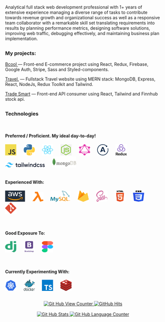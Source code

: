   <div align='left'>
  <p width='250px'>
    Analytical full stack web development professional with 1+ years of extensive experience managing a diverse range of tasks to
contribute towards revenue growth and organizational success as well as a responsive team collaborator with a remarkable
skill set translating requirements into results by planning performance metrics, designing software solutions, improving web
traffic, debugging effectively, and maintaining business plan implementation.
    <br>
  <!--  I can provide access to private repositories upon request. -->
    
  </p>
  </div>
  

##




<div align='left'>
  <p width='250px'>
    <h3>My projects:</h3>    
  <p><a href='https://bcool-clothing.netlify.app/' target="_blank">Bcool </a> — Front-end E-commerce project using React, Redux, Firebase, Google Auth, Stripe, Sass and Styled-components.</p>
  <p><a href='https://trueadventure-b188756df7c0.herokuapp.com' target="_blank">Travel.</a> — Fullstack Travel website using MERN stack: MongoDB, Express, React, NodeJs, Redux Toolkit and Tailwind.</p>
  <p><a href='https://trade-stock-smart.netlify.app/' target="_blank">Trade Smart</a> — Front-end API consumer using React, Tailwind and Finnhub stock api.</p>
  
 
  <!-- <p><a href='https://john-vasile.netlify.app' target="_blank" rel="noreferrer noopener">My Portfolio</a> — This application features all my completed projects, it was using Sass, JavaScript and Html, and is fully responsive.</p> -->
<!-- react.svg  <p><a href='http://trade-smart.netlify.app' target="_blank">Trade-smart</a> — An application to monitor the stock market prices and news related to the market</p -->

</div>

##

<div align='left'>
  <h3>Technologies</h3>
  <br>
  <h4>Preferred / Proficient. My ideal day-to-day!</h4>
  <code><img alt="JavaScript" width="36px" height="36px" src="https://github.com/John-v77/John-v77/blob/main/icons/javascript.svg" padding='10px'></code>&nbsp; &nbsp; &nbsp;
  <code><img alt="Python" width="36px" height="36px" src="https://github.com/John-v77/John-v77/blob/main/icons/python.svg"></code>&nbsp; &nbsp; &nbsp;
   <code><img alt="React" width="36px" height="36px" src="https://github.com/John-v77/John-v77/blob/main/icons/react.svg"></code>&nbsp; &nbsp; &nbsp;
  <code><img alt="NodeJS" width="36px" height="36px" src="https://github.com/John-v77/John-v77/blob/main/icons/node.png"></code>&nbsp; &nbsp; &nbsp;
  <code><img alt="GraphQL" width="36px" height="36px" src="https://github.com/John-v77/John-v77/blob/main/icons/graphql.com.svg"></code>&nbsp; &nbsp; &nbsp;
  <code><img alt="Apollo" width="36px" height="36px" src="https://github.com/John-v77/John-v77/blob/main/icons/apollo.svg"></code>&nbsp; &nbsp; &nbsp;
  <code><img alt="Redux" width="36px" height="36px" src="https://github.com/John-v77/John-v77/blob/main/icons/Redux.png"></code>&nbsp; &nbsp; &nbsp;
  <code><img alt="tailwind" width="128px" height="16px" src="https://github.com/John-v77/John-v77/blob/main/icons/tailwind.png"></code>&nbsp; &nbsp; &nbsp;
  <code><img alt="mongodb" height="36px" src="https://github.com/John-v77/John-v77/blob/main/icons/mongodb.png"></code> &nbsp; &nbsp; &nbsp;
  

  <br>
  <br>
  <h4>Experienced With:</h4>
  
  <code><img alt="aws" width="64px" height="36px" src="https://github.com/John-v77/John-v77/blob/main/icons/Aws.png"></code>&nbsp; &nbsp; &nbsp;
  <code><img alt="lamnda" width="36px" height="32px" src="https://github.com/John-v77/John-v77/blob/main/icons/lambda.svg"></code>&nbsp; &nbsp; &nbsp;
  <code><img alt="mysql" width="64px" height="36px" src="https://github.com/John-v77/John-v77/blob/main/icons/mysql.svg"></code>&nbsp; &nbsp; &nbsp;
  <code><img alt="firebase" width="36px" height="36px" src="https://github.com/John-v77/John-v77/blob/main/icons/firebase.svg"></code>&nbsp; &nbsp; &nbsp;
  <code><img alt="sass" width="36px" height="36px" src="https://github.com/John-v77/John-v77/blob/main/icons/sass-1.svg"></code>&nbsp; &nbsp; &nbsp;
  <code><img alt="htm5" width="36px" height="36px" src="https://github.com/John-v77/John-v77/blob/main/icons/html5.svg"></code>&nbsp; &nbsp; &nbsp;
  <code><img alt="css3" width="36px" height="36px" src="https://github.com/John-v77/John-v77/blob/main/icons/css3.svg"></code>&nbsp; &nbsp; &nbsp;
  <code><img alt="git" width="36px" height="36px" src="https://github.com/John-v77/John-v77/blob/main/icons/git.svg"></code>&nbsp; &nbsp; &nbsp;

<br>
  <h4>Good Exposure To:</h4>
  
  <code><img alt="Django" width="36px" height="36px" src="https://github.com/John-v77/John-v77/blob/main/icons/django.svg"></code>&nbsp; &nbsp; &nbsp;
  <code><img alt="Bootstrap" width="36px" height="36px" src="https://github.com/John-v77/John-v77/blob/main/icons/Bootstrap.png"></code>&nbsp; &nbsp; &nbsp;
  <code><img alt="Figma" width="36px" height="36px" src="https://github.com/John-v77/John-v77/blob/main/icons/figma.svg"></code>&nbsp; &nbsp; &nbsp;

  <br>
  <h4>Currently Experimenting With:</h4>
  
  <code><img alt="kubernetes" width="36px" height="36px" src="https://github.com/John-v77/John-v77/blob/main/icons/kubernetes.svg"></code>&nbsp; &nbsp; &nbsp;
  <code><img alt="dockers" width="36px" height="36px" src="https://github.com/John-v77/John-v77/blob/main/icons/docker.svg"></code>&nbsp; &nbsp; &nbsp;
  <code><img alt="typeScript" width="36px" height="36px" src="https://github.com/John-v77/John-v77/blob/main/icons/typeScript.svg"></code>&nbsp; &nbsp; &nbsp;
  <code><img alt="redis" width="36px" height="36px" src="https://github.com/John-v77/John-v77/blob/main/icons/redis.svg"></code>&nbsp; &nbsp; &nbsp;
  



</div>

##
##

  <div align='center'>
        <a href="https://github.com/john-v77" target="_blank">
          <img alt="Git Hub View Counter" src="https://komarev.com/ghpvc/?username=john-v77&style=flat-square&color=blueviolet" />
        </a>
        <a href="https://github.com/john-v77/john-v77" target="_blank">
          <img alt="GitHub Hits" src="https://img.shields.io/github/last-commit/John-v77/John-v77?label=Profile%20Updated&style=flat-square" />
        </a>
  </div>
  <br>
  <div align='center'>
        <a href="https://github.com/John-v77">
          <img alt="Git Hub Stats" height="150px" src="https://github-readme-stats.vercel.app/api?username=John-v77&show_icons=true&theme=synthwave" />
        </a>
        <a href="https:///github.com/John-v77">
          <img alt="Git Hub Language Counter" height="150px" src="https://github-readme-stats.vercel.app/api/top-langs/?username=John-v77&layout=compact&theme=synthwave" />
        </a>  
  </div>

<!--
**John-v77/John-v77** is a ✨ _special_ ✨ repository because its `README.md` (this file) appears on your GitHub profile.

Here are some ideas to get you started:

- 🔭 I’m currently working on ...
- 🌱 I’m currently learning ...
- 👯 I’m looking to collaborate on ...
- 🤔 I’m looking for help with ...
- 💬 Ask me about ...
- 📫 How to reach me: ...
- 😄 Pronouns: ...
- ⚡ Fun fact: ...
-->
